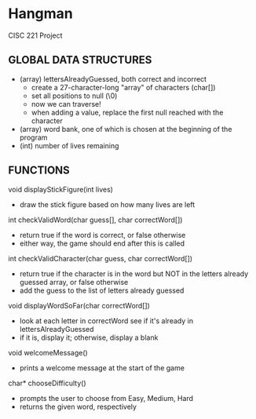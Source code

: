 # Hangman
CISC 221 Project


## GLOBAL DATA STRUCTURES

- (array) lettersAlreadyGuessed, both correct and incorrect
  - create a 27-character-long "array" of characters (char[])
  - set all positions to null (\0)
  - now we can traverse!
  - when adding a value, replace the first null reached with the character
- (array) word bank, one of which is chosen at the beginning of the program
- (int) number of lives remaining


## FUNCTIONS

void displayStickFigure(int lives)
- draw the stick figure based on how many lives are left

int checkValidWord(char guess[], char correctWord[])
- return true if the word is correct, or false otherwise
- either way, the game should end after this is called

int checkValidCharacter(char guess, char correctWord[])
- return true if the character is in the word but NOT in the letters already guessed array, or false otherwise
- add the guess to the list of letters already guessed

void displayWordSoFar(char correctWord[])
- look at each letter in correctWord see if it's already in lettersAlreadyGuessed
- if it is, display it; otherwise, display a blank

void welcomeMessage()
- prints a welcome message at the start of the game

char* chooseDifficulty()
- prompts the user to choose from Easy, Medium, Hard
- returns the given word, respectively
